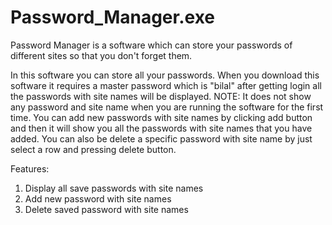 # Password_Manager.exe
Password Manager is a software which can store your passwords of different sites so that you don't forget them.

In this software you can store all your passwords. When you download this software it requires a master password which is "bilal" after getting login all the passwords with site names will be displayed. NOTE: It does not show any password and site name when you are running the software for the first time. You can add new passwords with site names by clicking add button and then it will show you all the passwords with site names that you have added. You can also be delete a specific password with site name by just select a row and pressing delete button.

Features:
1. Display all save passwords with site names
2. Add new password with site names
3. Delete saved password with site names
